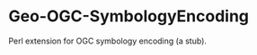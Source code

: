 Geo-OGC-SymbologyEncoding
=========================

Perl extension for OGC symbology encoding (a stub).
